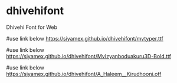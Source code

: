 # dhivehifont
Dhivehi Font for Web

#use link below
https://siyamex.github.io/dhivehifont/mvtyper.ttf

#use link below
https://siyamex.github.io/dhivehifont/MvIzyanboduakuru3D-Bold.ttf

#use link below
https://siyamex.github.io/dhivehifont/A_Haleem__Kirudhooni.otf
